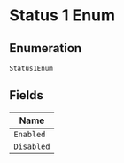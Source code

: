 
# Status 1 Enum

## Enumeration

`Status1Enum`

## Fields

| Name |
|  --- |
| `Enabled` |
| `Disabled` |

